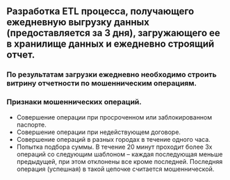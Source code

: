 ## Разработка ETL процесса, получающего ежедневную выгрузку данных (предоставляется за 3 дня), загружающего ее в хранилище данных и ежедневно строящий отчет.
### По результатам загрузки ежедневно необходимо строить витрину отчетности по мошенническим операциям.
### Признаки мошеннических операций.
* Совершение операции при просроченном или заблокированном паспорте.
* Совершение операции при недействующем договоре. 
* Совершение операций в разных городах в течение одного часа.
* Попытка подбора суммы. В течение 20 минут проходит более 3х операций со следующим шаблоном – каждая последующая меньше предыдущей, при этом отклонены
все кроме последней. Последняя операция (успешная) в такой цепочке считается мошеннической.
